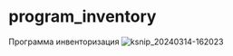 # program_inventory
Программа инвенторизация
![ksnip_20240314-162023](https://github.com/botik15/program_inventory/assets/36413274/f80cd2b5-4c51-4648-b108-b409d2175bd5)
